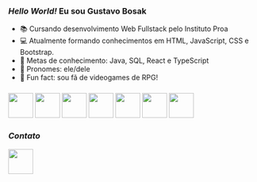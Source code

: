 ### <i>Hello World!</i> Eu sou Gustavo Bosak

- 📚 Cursando desenvolvimento Web Fullstack pelo Instituto Proa
- 💻 Atualmente formando conhecimentos em HTML, JavaScript, CSS e Bootstrap.
- 🎯 Metas de conhecimento: Java, SQL, React e TypeScript
- 👋 Pronomes: ele/dele
- 🎲 Fun fact: sou fã de videogames de RPG!
###
<div style="">
  <img src="https://cdn.jsdelivr.net/gh/devicons/devicon@latest/icons/html5/html5-original.svg" height="50"/>
  <img src="https://cdn.jsdelivr.net/gh/devicons/devicon@latest/icons/css3/css3-original.svg" height="50"/>
  <img src="https://cdn.jsdelivr.net/gh/devicons/devicon@latest/icons/javascript/javascript-original.svg" height="50"/>
  <img src="https://cdn.jsdelivr.net/gh/devicons/devicon@latest/icons/figma/figma-original.svg" height="50"/>
  <img src="https://cdn.jsdelivr.net/gh/devicons/devicon@latest/icons/github/github-original.svg" height="50"/>
  <img src="https://cdn.jsdelivr.net/gh/devicons/devicon@latest/icons/git/git-original.svg" height="50px"/>
  <img src="https://cdn.jsdelivr.net/gh/devicons/devicon@latest/icons/bootstrap/bootstrap-original.svg" height="50px"/>        
</div>

###
### <i>Contato</i>
<div>
  <a href="https://www.linkedin.com/in/gustavo-bosak-santos/"><img src="https://cdn.jsdelivr.net/gh/devicons/devicon@latest/icons/linkedin/linkedin-original.svg" height="50px"/></a>
</div>
